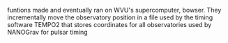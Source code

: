 funtions made and eventually ran on WVU's supercomputer, bowser. They incrementally move the observatory position in a file used by the timing software TEMPO2 
that stores coordinates for all observatories used by NANOGrav for pulsar timing 
